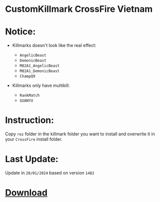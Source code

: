 # CustomKillmark CrossFire Vietnam

# Notice:

- Killmarks doesn't look like the real effect:

  - `AngelicBeast`
  - `DemonicBeast`
  - `M82A1_AngelicBeast`
  - `M82A1_DemonicBeast`
  - `ChampQ9`

- Killmarks only have multikill:
  - `RankMatch`
  - `GUANYU`

# Instruction:

Copy `rez` folder in the killmark folder you want to install and overwrite it in your `CrossFire` install folder.

# Last Update:

Update in `20/01/2024` based on version `1482`

# [Download](https://github.com/nta2005/CustomKillmark/releases/download/latest/CustomKillmark.zip)
